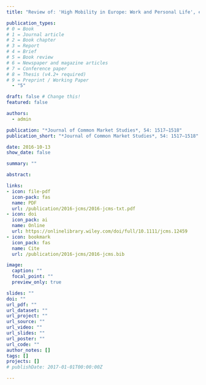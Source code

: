 ```yaml
---
title: "Review of: 'High Mobility in Europe: Work and Personal Life', edited by G. Viry and V. Kaufmann"

publication_types:
# 0 = Book
# 1 = Journal article
# 2 = Book chapter
# 3 = Report
# 4 = Brief
# 5 = Book review
# 6 = Newspaper and magazine articles
# 7 = Conference paper
# 8 = Thesis (v4.2+ required)
# 9 = Preprint / Working Paper
  - "5"

draft: false # Change this!
featured: false

authors:
  - admin

publication: "*Journal of Common Market Studies*, 54: 1517–1518"
publication_short: "*Journal of Common Market Studies*, 54: 1517–1518"

date: 2016-10-13
show_date: false

summary: ""

abstract: 

links:
- icon: file-pdf
  icon-pack: fas
  name: PDF
  url: /publication/2016-jcms/2016-jcms-txt.pdf
- icon: doi
  icon_pack: ai
  name: Online
  url: https://onlinelibrary.wiley.com/doi/full/10.1111/jcms.12459
- icon: bookmark
  icon_pack: fas
  name: Cite
  url: /publication/2016-jcms/2016-jcms.bib

image:
  caption: ""
  focal_point: ""
  preview_only: true

slides: ""
doi: ""
url_pdf: ""
url_dataset: ""
url_project: ""
url_source: ""
url_video: ""
url_slides: ""
url_poster: ""
url_code: ""
author_notes: []
tags: []
projects: []
# publishDate: 2017-01-01T00:00:00Z

---
```

